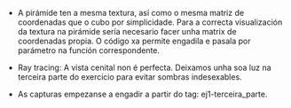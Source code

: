 * A pirámide ten a mesma textura, así como o mesma matriz de coordenadas que o cubo
por simplicidade. Para a correcta visualización da textura na pirámide sería
necesario facer unha matrix de coordenadas propia. O código xa permite engadila e
pasala por parámetro na función correspondente.

* Ray tracing: A vista cenital non é perfecta. Deixamos unha soa luz na terceira parte do exercicio para evitar sombras indesexables.

* As capturas empezanse a engadir a partir do tag: ej1-terceira_parte.

